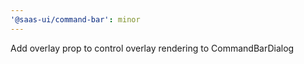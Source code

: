 ```yaml
---
'@saas-ui/command-bar': minor
---
```


Add overlay prop to control overlay rendering to CommandBarDialog
